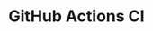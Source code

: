 # GitHub Actions CI

























































































































































































































































































































































































































































